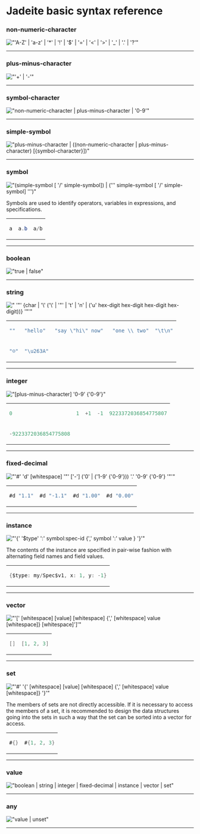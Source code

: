 <!---
  This markdown file was generated. Do not edit.
  -->

# Jadeite basic syntax reference

### <a name="non-numeric-character"></a>non-numeric-character



!["'A-Z' | 'a-z' | '*' | '!' | '$' | '=' | '<' | '>' | '_' | '.' | '?'"](./halite-bnf-diagrams/basic-syntax/non-numeric-character-j.svg)

---
### <a name="plus-minus-character"></a>plus-minus-character



!["'+' | '-'"](./halite-bnf-diagrams/basic-syntax/plus-minus-character-j.svg)

---
### <a name="symbol-character"></a>symbol-character



!["non-numeric-character | plus-minus-character | '0-9'"](./halite-bnf-diagrams/basic-syntax/symbol-character-j.svg)

---
### <a name="simple-symbol"></a>simple-symbol



!["plus-minus-character | ((non-numeric-character | plus-minus-character) [{symbol-character}])"](./halite-bnf-diagrams/basic-syntax/simple-symbol-j.svg)

---
### <a name="symbol"></a>symbol



!["(simple-symbol [ '/' simple-symbol]) | ('’' simple-symbol [ '/' simple-symbol] '’')"](./halite-bnf-diagrams/basic-syntax/symbol-j.svg)

Symbols are used to identify operators, variables in expressions, and specifications.

<table><tr><td colspan="1">

```java
a
```

</td><td colspan="1">

```java
a.b
```

</td><td colspan="1">

```java
a/b
```

</td></tr></table>

---
### <a name="boolean"></a>boolean



!["true | false"](./halite-bnf-diagrams/basic-syntax/boolean-j.svg)

---
### <a name="string"></a>string



![" '\"' {char | '\\' ('\\' | '\"' | 't' | 'n' | ('u' hex-digit hex-digit hex-digit hex-digit))} '\"'"](./halite-bnf-diagrams/basic-syntax/string-j.svg)

<table><tr><td colspan="1">

```java
""
```

</td><td colspan="1">

```java
"hello"
```

</td><td colspan="1">

```java
"say \"hi\" now" 
```

</td><td colspan="1">

```java
"one \\ two"
```

</td><td colspan="1">

```java
"\t\n"
```

</td></tr><tr><td colspan="1">

```java
"☺"
```

</td><td colspan="1">

```java
"\u263A"
```

</td></tr></table>

---
### <a name="integer"></a>integer



!["[plus-minus-character] '0-9' {'0-9'}"](./halite-bnf-diagrams/basic-syntax/integer-j.svg)

<table><tr><td colspan="1">

```java
0
```

</td><td colspan="1">

```java
1
```

</td><td colspan="1">

```java
+1
```

</td><td colspan="1">

```java
-1
```

</td><td colspan="1">

```java
9223372036854775807
```

</td></tr><tr><td colspan="1">

```java
-9223372036854775808
```

</td></tr></table>

---
### <a name="fixed-decimal"></a>fixed-decimal



!["'#' 'd' [whitespace] '\"' ['-'] ('0' | ('1-9' {'0-9'})) '.' '0-9' {'0-9'} '\"'"](./halite-bnf-diagrams/basic-syntax/fixed-decimal-j.svg)

<table><tr><td colspan="1">

```java
#d "1.1"
```

</td><td colspan="1">

```java
#d "-1.1"
```

</td><td colspan="1">

```java
#d "1.00"
```

</td><td colspan="1">

```java
#d "0.00"
```

</td></tr></table>

---
### <a name="instance"></a>instance



!["'{' '$type' ':' symbol:spec-id {',' symbol ':' value } '}'"](./halite-bnf-diagrams/basic-syntax/instance-j.svg)

The contents of the instance are specified in pair-wise fashion with alternating field names and field values.

<table><tr><td colspan="2">

```java
{$type: my/Spec$v1, x: 1, y: -1}
```

</td></tr></table>

---
### <a name="vector"></a>vector



!["'[' [whitespace] [value] [whitespace] {',' [whitespace] value [whitespace]} [whitespace]']'"](./halite-bnf-diagrams/basic-syntax/vector-j.svg)

<table><tr><td colspan="1">

```java
[]
```

</td><td colspan="1">

```java
[1, 2, 3]
```

</td></tr></table>

---
### <a name="set"></a>set



!["'#' '{' [whitespace] [value] [whitespace] {',' [whitespace] value [whitespace]} '}'"](./halite-bnf-diagrams/basic-syntax/set-j.svg)

The members of sets are not directly accessible. If it is necessary to access the members of a set, it is recommended to design the data structures going into the sets in such a way that the set can be sorted into a vector for access.

<table><tr><td colspan="1">

```java
#{}
```

</td><td colspan="1">

```java
#{1, 2, 3}
```

</td></tr></table>

---
### <a name="value"></a>value



!["boolean | string | integer | fixed-decimal | instance | vector | set"](./halite-bnf-diagrams/basic-syntax/value-j.svg)

---
### <a name="any"></a>any



!["value | unset"](./halite-bnf-diagrams/basic-syntax/any-j.svg)

---
